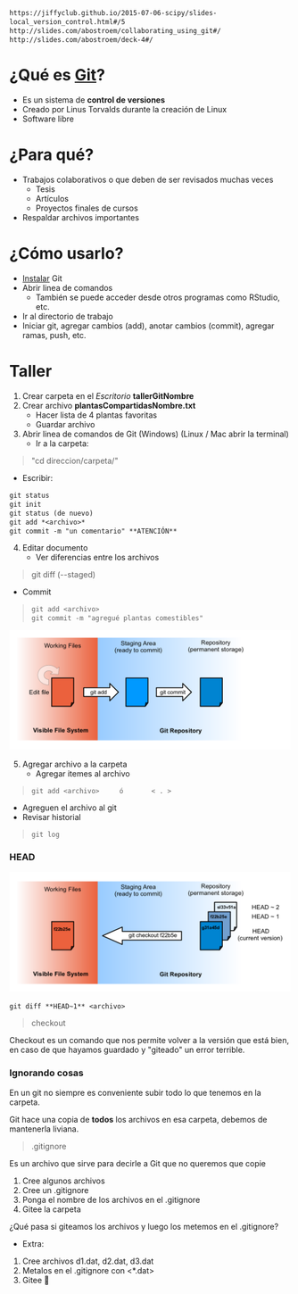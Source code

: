 ```
https://jiffyclub.github.io/2015-07-06-scipy/slides-local_version_control.html#/5
http://slides.com/abostroem/collaborating_using_git#/
http://slides.com/abostroem/deck-4#/
```
# ¿Qué es [Git](https://git-scm.com/)?
* Es un sistema de **control de versiones**
* Creado por Linus Torvalds durante la creación de Linux
* Software libre

# ¿Para qué?
* Trabajos colaborativos o que deben de ser revisados muchas veces
    + Tesis
    + Artículos
    + Proyectos finales de cursos
* Respaldar archivos importantes

# ¿Cómo usarlo?
* [Instalar](https://git-scm.com/downloads) Git
* Abrir linea de comandos
    + También se puede acceder desde otros programas como RStudio, etc.
* Ir al directorio de trabajo
* Iniciar git, agregar cambios (add), anotar cambios (commit), agregar ramas, push, etc.

# Taller 
1. Crear carpeta en el *Escritorio* **tallerGitNombre**
2. Crear archivo **plantasCompartidasNombre.txt**
    + Hacer lista de 4 plantas favoritas
    + Guardar archivo
3. Abrir linea de comandos de Git (Windows) (Linux / Mac abrir la terminal)
    + Ir a la carpeta: 

>   "cd direccion/carpeta/"

+ Escribir:
```
git status
git init
git status (de nuevo)
git add *<archivo>*
git commit -m "un comentario" **ATENCIÓN**
```
4. Editar documento
    + Ver diferencias entre los archivos
>    git diff <archivo>	(--staged)
+ Commit
>     git add <archivo>
>     git commit -m "agregué plantas comestibles"

![Lo hicimos: Staging area](https://github.com/joselatrans/tallerGit/blob/master/imagenes/git-staging-area.png?raw=true)

5. Agregar archivo a la carpeta
    + Agregar itemes al archivo

>     git add <archivo>     ó       < . >

+ Agreguen el archivo al git
+ Revisar historial 

>     git log

### HEAD

![Control de versiones](https://github.com/joselatrans/tallerGit/blob/master/imagenes/git-checkout.png?raw=true)

```
git diff **HEAD~1** <archivo>
```
> checkout

Checkout es un comando que nos permite volver a la versión que está bien, en caso de que hayamos guardado y "giteado" un error terrible.

### Ignorando cosas
En un git no siempre es conveniente subir todo lo que tenemos en la carpeta.

Git hace una copia de **todos** los archivos en esa carpeta, debemos de mantenerla liviana.

> .gitignore

Es un archivo que sirve para decirle a Git que no queremos que copie

1. Cree algunos archivos
2. Cree un .gitignore
3. Ponga el nombre de los archivos en el .gitignore
4. Gitee la carpeta

¿Qué pasa si giteamos los archivos y luego los metemos en el .gitignore?

- Extra: 
1. Cree archivos d1.dat, d2.dat, d3.dat
2. Metalos en el .gitignore con <*.dat>
3. Gitee :metal:


